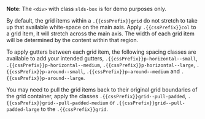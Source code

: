 **Note**: The `<div>` with class `slds-box` is for demo purposes only.

By default, the grid items within a `.{{cssPrefix}}grid` do not stretch to take up that available white-space on the main axis. Apply `.{{cssPrefix}}col` to a grid item, it will stretch across the main axis. The width of each grid item will be determined by the content within that region.

To apply gutters between each grid item, the following spacing classes are available to add your intended gutters, `.{{cssPrefix}}p-horizontal--small`, `.{{cssPrefix}}p-horizontal--medium`, `.{{cssPrefix}}p-horizontal--large`, `.{{cssPrefix}}p-around--small`, `.{{cssPrefix}}p-around--medium` and `.{{cssPrefix}}p-around--large`.

You may need to pull the grid items back to their original grid boundaries of the grid container, apply the classes `.{{cssPrefix}}grid--pull-padded`, `.{{cssPrefix}}grid--pull-padded-medium` or `.{{cssPrefix}}grid--pull-padded-large` to the `.{{cssPrefix}}grid`.
